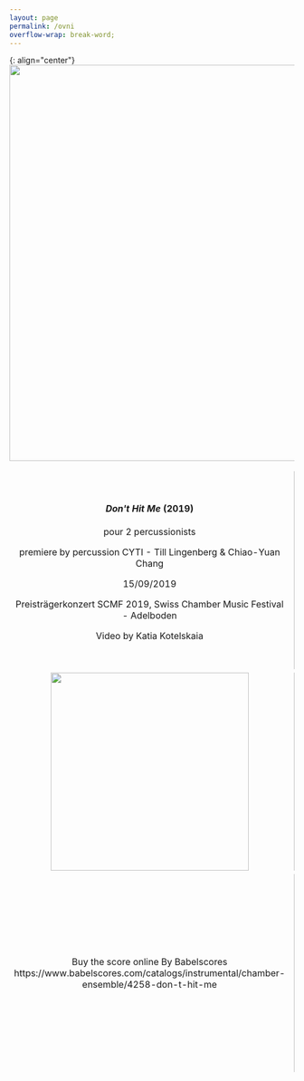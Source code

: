 ```yaml
---
layout: page
permalink: /ovni
overflow-wrap: break-word;
---
```



<style>
  table {
    border: none;
    background-color: transparent;
  }

  td {
    border: none;
    background-color: transparent;
    text-align: center;
  }

  img {
    max-width: 100%; /* Ensure images don't exceed the container width */
    height: auto; /* Maintain aspect ratio */
  }

  /* Media query for smartphones */
  @media (max-width: 768px) {
    table {
      width: 100%; /* Make the table full-width on small screens */
    }

    td {
      display: block; /* Stack table cells vertically on small screens */
      margin-bottom: 20px; /* Add some space between cells */
    }

    img {
      width: 100%; /* Make images full-width within table cells */
    }
  }
</style>

{: align="center"}
<img src="https://github.com/kbys88/kbys88.github.io/assets/142012962/96ab028e-4a10-4755-8f81-5bb70e076704" width="700">

<table style="border:none;" width="350">
  <tbody style="border:none;">
    <tr style="border:none;">
      <td style="border:none;">
        <!-- 1 -->
        <h4><i>Don't Hit Me </i> (2019)</h4>
        <p>pour 2 percussionists</p>
        <p>premiere by percussion CYTI - Till Lingenberg & Chiao-Yuan Chang</p>
        <p>15/09/2019</p>
       <p> Preisträgerkonzert SCMF 2019, Swiss Chamber Music Festival - Adelboden</p>
       <p> Video by Katia Kotelskaia</p>
      </td>
      <td style="border:none;">
        <!-- 2 -->
        <img src="https://github.com/kbys88/kbys88.github.io/assets/142012962/f2dbe73d-4f14-4d97-b4db-d4b69a26676f" width="350" hight="350">
      </td>
    </tr>
    <tr style="border:none;">
      <td style="border:none;" width="350">
        <!-- 3 -->
 <img src="https://github.com/kbys88/kbys88.github.io/assets/142012962/32fbd98d-06c8-4b11-89d5-99ad831f830f" width="350" hight="350">
      </td>
      <td style="border:none;" width="350">
        <!-- 4 -->
       <img src="https://github.com/kbys88/kbys88.github.io/assets/142012962/80c721a7-a7e4-482a-8849-ced8b5f7eb8f" width="350"> 
      </td>
    </tr>
    <tr style="border:none;" width="300">
      <td style="border:none;" width="300">
        <!-- 5 -->
        <p>
Buy the score online By Babelscores<br>
https://www.babelscores.com/catalogs/instrumental/chamber-ensemble/4258-don-t-hit-me
        </p>
      </td>
      <td style="border:none;" width="350">
        <!-- 6 -->
          <img src="https://github.com/kbys88/kbys88.github.io/assets/142012962/dac9cbd1-7a0d-49c0-9e9e-999ff662d23a" width="350"> 
      </td>
    </tr>
  </tbody>
</table>
